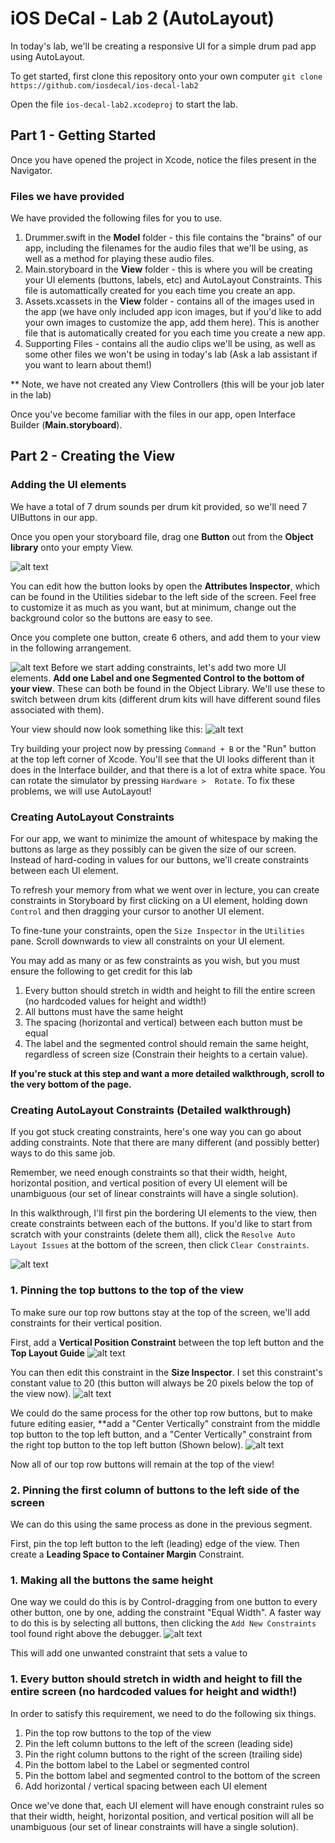 # iOS DeCal - Lab 2 (AutoLayout) #

In today's lab, we'll be creating a responsive UI for a simple drum pad app using AutoLayout. 

To get started, first clone this repository onto your own computer
`git clone https://github.com/iosdecal/ios-decal-lab2`

Open the file `ios-decal-lab2.xcodeproj` to start the lab.

## Part 1 - Getting Started ##
Once you have opened the project in Xcode, notice the files present in the Navigator.

### Files we have provided ###
We have provided the following files for you to use. 
1. Drummer.swift in the **Model** folder - this file contains the "brains" of our app, including the filenames for the audio files that we'll be using, as well as a method for playing these audio files.
2. Main.storyboard in the **View** folder - this is where you will be creating your UI elements (buttons, labels, etc) and AutoLayout Constraints. This file is automattically created for you each time you create an app.
3. Assets.xcassets in the **View** folder - contains all of the images used in the app (we have only included app icon images, but if you'd like to add your own images to customize the app, add them here). This is another file that is automatically created for you each time you create a new app.
4. Supporting Files - contains all the audio clips we'll be using, as well as some other files we won't be using in today's lab (Ask a lab assistant if you want to learn about them!)

** Note, we have not created any View Controllers (this will be your job later in the lab)

Once you've become familiar with the files in our app, open Interface Builder (**Main.storyboard**). 

## Part 2 - Creating the View ##

### Adding the UI elements
We have a total of 7 drum sounds per drum kit provided, so we'll need 7 UIButtons in our app. 

Once you open your storyboard file, drag one **Button** out from the **Object library** onto your empty View. 

![alt text](/README-images/part2-1.png)

You can edit how the button looks by open the **Attributes Inspector**, which can be found in the Utilities sidebar to the left side of the screen. Feel free to customize it as much as you want, but at minimum, change out the background color so the buttons are easy to see. 

Once you complete one button, create 6 others, and add them to your view in the following arrangement.

![alt text](/README-images/part2-2.png)
Before we start adding constraints, let's add two more UI elements.
**Add one Label and one Segmented Control to the bottom of your view**. These can both be found in the Object Library. We'll use these to switch between drum kits (different drum kits will have different sound files associated with them).

Your view should now look something like this: 
![alt text](/README-images/part2-3.png)

Try building your project now by pressing `Command + B` or the "Run" button at the top left corner of Xcode. You'll see that the UI looks different than it does in the Interface builder, and that there is a lot of extra white space. You can rotate the simulator by pressing `Hardware >  Rotate`. To fix these problems, we will use AutoLayout!

### Creating AutoLayout Constraints
For our app, we want to minimize the amount of whitespace by making the buttons as large as they possibly can be given the size of our screen. Instead of hard-coding in values for our buttons, we'll create constraints between each UI element. 

To refresh your memory from what we went over in lecture, you can create constraints in Storyboard by first clicking on a UI element, holding down `Control` and then dragging your cursor to another UI element. 

To fine-tune your constraints, open the `Size Inspector` in the `Utilities` pane. Scroll downwards to view all constraints on your UI element.

You may add as many or as few constraints as you wish, but you must ensure the following to get credit for this lab

1. Every button should stretch in width and height to fill the entire screen (no hardcoded values for height and width!)
2. All buttons must have the same height
3. The spacing (horizontal and vertical) between each button must be equal
4. The label and the segmented control should remain the same height, regardless of screen size (Constrain their heights to a certain value).

**If you're stuck at this step and want a more detailed walkthrough, scroll to the very bottom of the page.**



### Creating AutoLayout Constraints (Detailed walkthrough)
If you got stuck creating constraints, here's one way you can go about adding constraints. Note that there are many different (and possibly better) ways to do this same job.

Remember, we need enough constraints so that their width, height, horizontal position, and vertical position of every UI element will be unambiguous (our set of linear constraints will have a single solution).

In this walkthrough, I'll first pin the bordering UI elements to the view, then create constraints between each of the buttons. If you'd like to start from scratch with your constraints (delete them all), click the `Resolve Auto Layout Issues` at the bottom of the screen, then click `Clear Constraints`.

![alt text](/README-images/clear-constraints.png)


### 1. Pinning the top buttons to the top of the view ###
To make sure our top row buttons stay at the top of the screen, we'll add constraints for their vertical position.

First, add a **Vertical Position Constraint** between the top left button and the **Top Layout Guide**
![alt text](/README-images/autolayout1.png)

You can then edit this constraint in the **Size Inspector**. I set this constraint's constant value to 20 (this button will always be 20 pixels below the top of the view now).
![alt text](/README-images/autolayout2.png)

We could do the same process for the other top row buttons, but to make future editing easier, **add a "Center Vertically" constraint from the middle top button to the top left button, and a "Center Vertically" constraint from the right top button to the top left button (Shown below).
![alt text](/README-images/autolayout3.png)

Now all of our top row buttons will remain at the top of the view!

### 2. Pinning the first column of buttons to the left side of the screen ###
We can do this using the same process as done in the previous segment. 

First, pin the top left button to the left (leading) edge of the view. Then create a **Leading Space to Container Margin** Constraint.


### 1. Making all the buttons the same height
One way we could do this is by Control-dragging from one button to every other button, one by one, adding the constraint "Equal Width". A faster way to do this is by selecting all buttons, then clicking the `Add New Constraints` tool found right above the debugger.
![alt text](/README-images/autolayout-1.png)

This will add one unwanted constraint that sets a value to 


### 1. Every button should stretch in width and height to fill the entire screen (no hardcoded values for height and width!)
In order to satisfy this requirement, we need to do the following six things.

1. Pin the top row buttons to the top of the view
2. Pin the left column buttons to the left of the screen (leading side)
3. Pin the right column buttons to the right of the screen (trailing side)
4. Pin the bottom label to the Label or segmented control
5. Pin the bottom label and segmented control to the bottom of the screen
6. Add horizontal / vertical spacing between each UI element

Once we've done that, each UI element will have enough constraint rules so that their width, height, horizontal position, and vertical position will all be unambiguous (our set of linear constraints will have a single solution).













